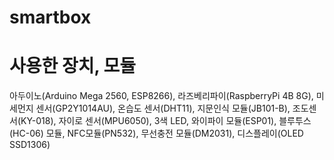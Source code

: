 # smartbox
# 사용한 장치, 모듈
아두이노(Arduino Mega 2560, ESP8266), 라즈베리파이(RaspberryPi 4B 8G), 미세먼지 센서(GP2Y1014AU), 온습도 센서(DHT11), 지문인식 모듈(JB101-B), 조도센서(KY-018), 자이로 센서(MPU6050), 3색 LED, 와이파이 모듈(ESP01), 블루투스(HC-06) 모듈, NFC모듈(PN532), 무선충전 모듈(DM2031), 디스플레이(OLED SSD1306)
